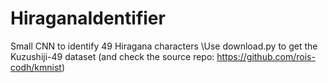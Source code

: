 # HiraganaIdentifier
Small CNN to identify 49 Hiragana characters
\\Use download.py to get the Kuzushiji-49 dataset (and check the source repo: https://github.com/rois-codh/kmnist)
